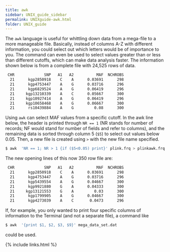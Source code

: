 ```yaml
---
title: awk
sidebar: UNIX_guide_sidebar
permalink: UNIXguide-awk.html
folder: UNIX_guide
---
```


<link rel="stylesheet" href="css/theme-blue.css">

The `awk` language is useful for whittling down data from a mega-file to a more
manageable file.
Basically, instead of columns A-Z with different information, you could select
out which letters would be of importance to you.
The command can even be used to select values greater than or less than
different cutoffs, which can make data analysis faster.
The information shown below is from a complete file with 24,525 rows of data.
```bash
 CHR             SNP   A1   A2          MAF  NCHROBS
  21      kgp2850918    C    A      0.03691      298
  21      kgp4753447    A    G      0.03716      296
  21      kgp6829524    A    G      0.06419      296
  21     kgp13210339    A    C      0.05667      300
  21     kgp10927414    A    G      0.06419      296
  21     kgp10658468    A    G      0.06667      300
  21      rs10439884    A    G         0.08      300
```
Using `awk` can select MAF values from a specific cutoff.
In the awk line below, the header is printed through `NR == 1` (NR stands for
    number of records; NF would stand for number of fields and refer to
    columns), and the remaining data is sorted through column 5 (`$5`) to
    select out values below 0.05.
Then, a new file is created using `>` with the new file name specified.
```bash
$ awk  'NR == 1; NR > 1 {if ($5<0.05) print}' plink.frq > plinkawk.frq
```
The new opening lines of this now 350 row file are:
```bash
 CHR             SNP   A1   A2          MAF  NCHROBS
  21      kgp2850918    C    A      0.03691      298
  21      kgp4753447    A    G      0.03716      296
  21      kgp5439554    A    G      0.04667      300
  21      kgp9921880    G    A      0.04333      300
  21     kgp13121553    G    A         0.03      300
  21      kgp1799905    A    G      0.04667      300
  21      kgp4273039    A    C       0.0473      296
```
If, for example, you only wanted to print four specific columns of information
to the Terminal (and not a separate file), a command like
```bash
$ awk  '{print $1, $2, $3, $9}' mega_data_set.dat
```
could be used.

{% include links.html %}
